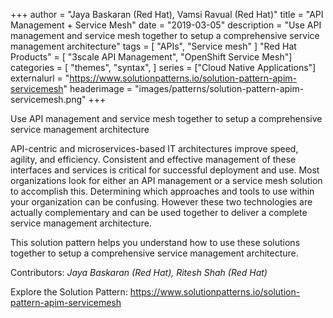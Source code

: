 +++
author = "Jaya Baskaran (Red Hat), Vamsi Ravual (Red Hat)"
title = "API Management + Service Mesh"
date = "2019-03-05"
description = "Use API management and service mesh together to setup a comprehensive service management architecture"
tags = [
    "APIs", "Service mesh"
]
"Red Hat Products" = [    "3scale API Management",    "OpenShift Service Mesh"]
categories = [
    "themes",
    "syntax",
]
series = ["Cloud Native Applications"]
externalurl = "https://www.solutionpatterns.io/solution-pattern-apim-servicemesh"
headerimage = "images/patterns/solution-pattern-apim-servicemesh.png"
+++


Use API management and service mesh together to setup a comprehensive service management architecture

<!--more-->

API-centric and microservices-based IT architectures improve speed, agility, and efficiency. Consistent and effective management of these interfaces and services is critical for successful deployment and use. Most organizations look for either an API management or a service mesh solution to accomplish this. Determining which approaches and tools to use within your organization can be confusing. However these two technologies are actually complementary and can be used together to deliver a complete service management architecture.

This solution pattern helps you understand how to use these solutions together to setup a comprehensive service management architecture.


Contributors: _Jaya Baskaran (Red Hat), Ritesh Shah (Red Hat)_

Explore the Solution Pattern: https://www.solutionpatterns.io/solution-pattern-apim-servicemesh